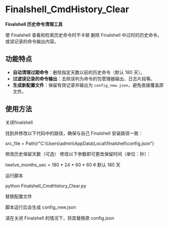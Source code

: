 # Finalshell_CmdHistory_Clear
**Finalshell 历史命令清理工具**  

使 Finalshell 查看和检索历史命令时不卡顿
删除 Finalshell 中过时的历史命令，或误记录的命令输出内容。  

## 功能特点
- **自动清理过期命令**：删除指定天数以前的历史命令（默认 180 天）。
- **过滤误记录的命令输出**：去除误判为命令的包管理器输出、日志片段等。
- **生成新配置文件**：保留有效记录并输出为 `config_new.json`，避免直接覆盖原文件。


## 使用方法

关闭finalshell

找到并修改以下代码中的路径，确保与自己 Finalshell 安装路径一致：

src_file = Path(r"C:\Users\admin\AppData\Local\finalshell\config.json")

修改历史保留天数（可选）
修改以下参数即可更改保留时间（单位：秒）：

twelve_months_sec = 180 * 24 * 60 * 60  # 默认 180 天

运行脚本

python Finalshell_CmdHistory_Clear.py

替换配置文件

脚本运行后会生成 config_new.json

请在关闭 Finalshell 的情况下，将其替换原 config.json

